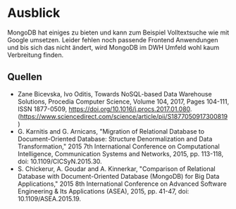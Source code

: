 # Ausblick
MongoDB hat einiges zu bieten und kann zum Beispiel Volltextsuche wie mit Google umsetzen.
Leider fehlen noch passende Frontend Anwendungen und bis sich das nicht ändert, 
wird MongoDB im DWH Umfeld wohl kaum Verbreitung finden.

## Quellen
- Zane Bicevska, Ivo Oditis,
  Towards NoSQL-based Data Warehouse Solutions,
  Procedia Computer Science,
  Volume 104,
  2017,
  Pages 104-111,
  ISSN 1877-0509,
  https://doi.org/10.1016/j.procs.2017.01.080.
  (https://www.sciencedirect.com/science/article/pii/S1877050917300819)
- G. Karnitis and G. Arnicans, "Migration of Relational Database to Document-Oriented Database: Structure Denormalization and Data Transformation," 2015 7th International Conference on Computational Intelligence, Communication Systems and Networks, 2015, pp. 113-118, doi: 10.1109/CICSyN.2015.30.
- S. Chickerur, A. Goudar and A. Kinnerkar, "Comparison of Relational Database with Document-Oriented Database (MongoDB) for Big Data Applications," 2015 8th International Conference on Advanced Software Engineering & Its Applications (ASEA), 2015, pp. 41-47, doi: 10.1109/ASEA.2015.19.
